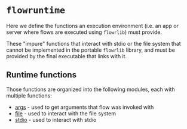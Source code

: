 # `flowruntime`

Here we define the functions an execution environment 
(i.e. an app or server where flows are executed using `flowrlib`) must provide.

These "impure" functions that interact with stdio or the file system that 
cannot be implemented in the portable `flowrlib` library, and must be provided by the final
executable that links with it.

## Runtime functions
Those functions are organized into the following modules, each with multiple functions:
* [args](args/args.md) - used to get arguments that flow was invoked with
* [file](file/file.md) - used to interact with the file system
* [stdio](stdio/stdio.md) - used to interact with stdio
